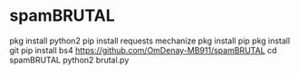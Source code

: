 # spamBRUTAL
pkg install python2
pip install requests mechanize
pkg install pip
pkg install git
pip install bs4
https://github.com/OmDenay-MB911/spamBRUTAL
cd spamBRUTAL
python2 brutal.py
